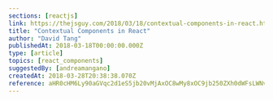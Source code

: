 ```yaml
---
sections: [reactjs]
link: https://thejsguy.com/2018/03/18/contextual-components-in-react.html
title: "Contextual Components in React"
author: "David Tang"
publishedAt: 2018-03-18T00:00:00.000Z
type: [article]
topics: [react_components]
suggestedBy: [andreamangano]
createdAt: 2018-03-28T20:38:38.070Z
reference: aHR0cHM6Ly90aGVqc2d1eS5jb20vMjAxOC8wMy8xOC9jb250ZXh0dWFsLWNvbXBvbmVudHMtaW4tcmVhY3QuaHRtbA
---
```

